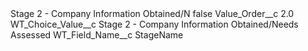 <?xml version="1.0" encoding="UTF-8"?>
<CustomMetadata xmlns="http://soap.sforce.com/2006/04/metadata" xmlns:xsi="http://www.w3.org/2001/XMLSchema-instance" xmlns:xsd="http://www.w3.org/2001/XMLSchema">
    <label>Stage 2 - Company Information Obtained/N</label>
    <protected>false</protected>
    <values>
        <field>Value_Order__c</field>
        <value xsi:type="xsd:double">2.0</value>
    </values>
    <values>
        <field>WT_Choice_Value__c</field>
        <value xsi:type="xsd:string">Stage 2 - Company Information Obtained/Needs Assessed</value>
    </values>
    <values>
        <field>WT_Field_Name__c</field>
        <value xsi:type="xsd:string">StageName</value>
    </values>
</CustomMetadata>
